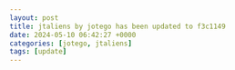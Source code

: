 ```yaml
---
layout: post
title: jtaliens by jotego has been updated to f3c1149
date: 2024-05-10 06:42:27 +0000
categories: [jotego, jtaliens]
tags: [update]
---
```


